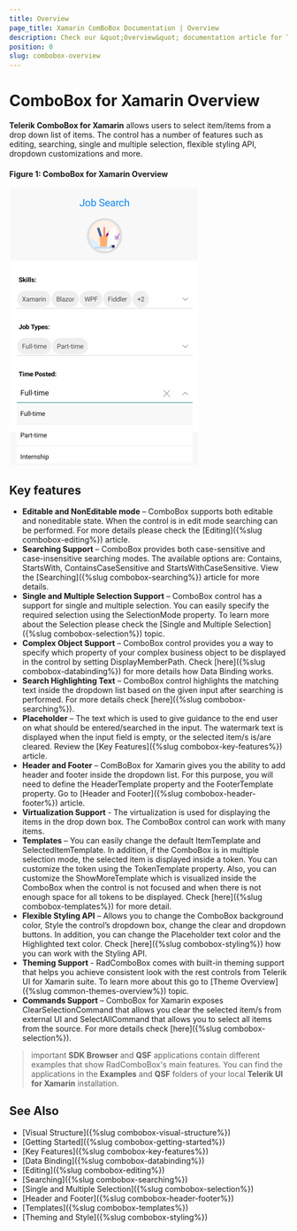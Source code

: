 ```yaml
---
title: Overview
page_title: Xamarin ComBoBox Documentation | Overview
description: Check our &quot;Overview&quot; documentation article for Telerik ComboBox for Xamarin control.
position: 0
slug: combobox-overview
---
```


# ComboBox for Xamarin Overview

**Telerik ComboBox for Xamarin** allows users to select item/items from a drop down list of items. The control has a number of features such as editing, searching, single and multiple selection, flexible styling API, dropdown customizations and more.  

#### Figure 1: ComboBox for Xamarin Overview

![CheckBox Overview](images/combobox-overview.png "ComboBox Overview")

## Key features

* **Editable and NonEditable mode** – ComboBox supports both editable and noneditable state. When the control is in edit mode searching can be performed. For more details please check the [Editing]({%slug combobox-editing%}) article. 
* **Searching Support** – ComboBox provides both case-sensitive and case-insensitive searching modes. The available options are: Contains, StartsWith, ContainsCaseSensitive and StartsWithCaseSensitive. View the [Searching]({%slug combobox-searching%}) article for more details.
* **Single and Multiple Selection Support** – ComboBox control has a support for single and multiple selection. You can easily specify the required selection using the SelectionMode property. To learn more about the Selection please check the [Single and Multiple Selection]({%slug combobox-selection%}) topic.
* **Complex Object Support** – ComboBox control provides you a way to specify which property of your complex business object to be displayed in the control by setting DisplayMemberPath. Check [here]({%slug combobox-databinding%}) for more details how Data Binding works.
* **Search Highlighting Text** – ComboBox control highlights the matching text inside the dropdown list based on the given input after searching is performed. For more details check [here]({%slug combobox-searching%}).
* **Placeholder** – The text which is used to give guidance to the end user on what should be entered/searched in the input. The watermark text is displayed when the input field is empty, or the selected item/s is/are cleared. Review the [Key Features]({%slug combobox-key-features%}) article.
* **Header and Footer** – ComBoBox for Xamarin gives you the ability to add header and footer inside the dropdown list. For this purpose, you will need to define the HeaderTemplate property and the FooterTemplate property. Go to [Header and Footer]({%slug combobox-header-footer%}) article.
* **Virtualization Support** - The virtualization is used for displaying the items in the drop down box. The ComboBox control can work with many items. 
* **Templates** – You can easily change the default ItemTemplate and SelectedItemTemplate. In addition, if the ComboBox is in multiple selection mode, the selected item is displayed inside a token. You can customize the token using the TokenTemplate property. Also, you can customize the ShowMoreTemplate which is visualized inside the ComboBox when the control is not focused and when there is not enough space for all tokens to be displayed. Check [here]({%slug combobox-templates%}) for more detail.
* **Flexible Styling API** – Allows you to change the ComboBox background color, Style the control’s dropdown box, change the clear and dropdown buttons. In addition, you can change the Placeholder text color and the Highlighted text color.  Check [here]({%slug combobox-styling%}) how you can work with the Styling API.
* **Theming Support** - RadComboBox comes with built-in theming support that helps you achieve consistent look with the rest controls from Telerik UI for Xamarin suite. To learn more about this go to [Theme Overview]({%slug common-themes-overview%}) topic. 
* **Commands Support** – ComboBox for Xamarin exposes ClearSelectionCommand that allows you clear the selected item/s from external UI and SelectAllCommand that allows you to select all items from the source. For more details check [here]({%slug combobox-selection%}).

>important **SDK Browser** and **QSF** applications contain different examples that show RadComboBox's main features. You can find the applications in the **Examples** and **QSF** folders of your local **Telerik UI for Xamarin** installation.

## See Also

- [Visual Structure]({%slug combobox-visual-structure%})
- [Getting Started]({%slug combobox-getting-started%})
- [Key Features]({%slug combobox-key-features%})
- [Data Binding]({%slug combobox-databinding%})
- [Editing]({%slug combobox-editing%})
- [Searching]({%slug combobox-searching%})
- [Single and Multiple Selection]({%slug combobox-selection%})
- [Header and Footer]({%slug combobox-header-footer%})
- [Templates]({%slug combobox-templates%})
- [Theming and Style]({%slug combobox-styling%})
